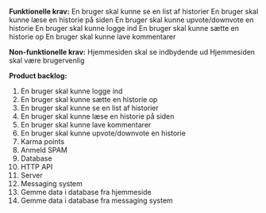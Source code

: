 **Funktionelle krav:**
En bruger skal kunne se en list af historier
En bruger skal kunne læse en historie på siden
En bruger skal kunne upvote/downvote en historie
En bruger skal kunne logge ind
En bruger skal kunne sætte en historie op
En bruger skal kunne lave kommentarer

**Non-funktionelle krav:**
Hjemmesiden skal se indbydende ud
Hjemmesiden skal være brugervenlig

**Product backlog:**
1. En bruger skal kunne logge ind
2. En bruger skal kunne sætte en historie op
3. En bruger skal kunne se en list af historier
4. En bruger skal kunne læse en historie på siden
5. En bruger skal kunne lave kommentarer
6. En bruger skal kunne upvote/downvote en historie
7. Karma points
8. Anmeld SPAM
9. Database
10. HTTP API
11. Server
12. Messaging system
13. Gemme data i database fra hjemmeside
14. Gemme data i database fra messaging system
